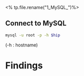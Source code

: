 <% tp.file.rename("1_MySQL_")%>

## Connect to MySQL
```bash
mysql -u root -p -h $hip
```
(-h : hostname)


# Findings